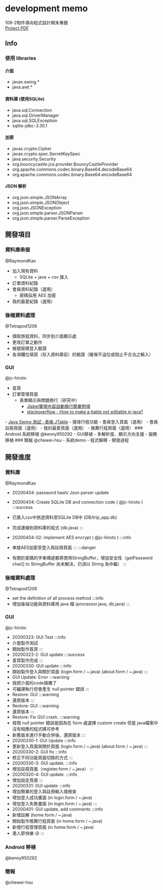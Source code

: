 # development memo  
108-2物件導向程式設計期末專題  
<a href= https://github.com/jc-hiroto/java-2020-final/blob/master/docs/108-2%20OOP%20Final%20Project%20v0309.pdf>Project PDF</a>
## Info
### 使用 libraries
#### 介面
- javax.swing.*
- java.awt.*
#### 資料庫 (使用SQLite)
- java.sql.Connection
- java.sql.DriverManager
- java.sql.SQLException
- sqlite-jdbc-3.30.1
#### 加密
- javax.crypto.Cipher
- javax.crypto.spec.SecretKeySpec
- java.security.Security
- org.bouncycastle.jce.provider.BouncyCastleProvider
- org.apache.commons.codec.binary.Base64.decodeBase64
- org.apache.commons.codec.binary.Base64.encodeBase64

#### JSON 解析
- org.json.simple.JSONArray
- org.json.simple.JSONObject
- org.json.JSONException
- org.json.simple.parser.JSONParser
- org.json.simple.parser.ParseException

## 開發項目
### 資料庫串接  
@RaymondKao
  - 加入現有資料
      - SQLite + java + csv 匯入
  - 訂單資料紀錄
  - 會員資料紀錄（選用）
      - 密碼採用 AES 加密
  - 我的最愛紀錄（選用）
### 後端資料處理  
@Tetrapod1206
  - 擷取旅程資料，同步到介面顯示處
  - 更改訂單之動作
  - 帳號密碼登入驗證
  - 各項欄位填寫（存入資料庫前）的驗證（確保不溢位或阻止不合法之輸入）
### GUI  
@jc-hiroto 
  - 首頁
  - 訂單管理頁面
    - 表單顯示與標題換行（研究中）
        - <a href= https://codertw.com/程式語言/299633>Jlabel實現內容自動換行簡單例項</a>
        - <a href=https://stackoverflow.com/questions/10432385/how-to-make-a-jtable-not-editable-in-java>stackoverflow - How to make a jtable not editable in java?
</a>
        - <a href=http://yhhuang1966.blogspot.com/2014/05/java-swing-jtable.html>Java Swing 測試 : 表格 JTable</a>
  - 搜尋行程功能
  - 會員登入頁面（選用）
  - 會員註冊頁面（選用）
  - 我的最愛頁面（選用）
  - 推薦行程頁面（選用）
### Android 系統移植  
@kenny950292
  - GUI移植
  - 多解析度、顯示方向支援
  - 服務移植
### 簡報  
@chewei-hsu
  - 系統demo
  - 程式解釋
  - 開發過程

## 開發進度

### 資料庫  
@RaymondKao
- 20200404: password hash/ Json parser update

- 20200404: Create SQLite DB and connection code ( @jc-hiroto )
:::success
- 已匯入csv中旅遊資料至SQLite DB中 (DB/trip_app.db)
- 完成連線到資料庫的程式 (db.java)
:::
- 20200404-02: implement AES encrypt ( @jc-hiroto )
:::info
- 串接AES加密至登入與註冊頁面
:::
:::danger
- 有關於密碼的字串傳遞都將使用StringBuffer，增加安全性（getPassword char[] to StringBuffer 尚未解決，仍須以 String 為中繼）
:::

### 後端資料處理  
@Tetrapod1206
- set the definition of all process method
:::info
- 增加後端功能與資料庫用 java 檔 (processor.java, db.java)
:::
### GUI  
@jc-hiroto 
- 20200323: GUI Test
:::info
- 介面製作測試
- 開始製作首頁
:::
- 20200323-2: GUI update
:::success
- 首頁製作完成
:::
- 20200330: GUI update
:::info
- 開始製作登入與關於頁面 (login.form / ~.java) (about.form / ~.java)
:::
- GUI Update: Error
:::warning
- 我把介面的code搞爛了
- 可編譯執行但會產生 null pointer 錯誤
:::
- Restore: GUI
:::warning
- 還原版本
:::
- Restore: GUI
:::warning
- 還原版本
:::
- Restore: Fix GUI crash.
:::warning
- 發現 null pointer 錯誤是因為在 form 處選擇 custom create 但是 java檔案中沒有相應的程式碼可參考
- 新舊版本進行手動合併後，還原版本
:::
- 20200330-1: GUI Update
:::info
- 更新登入頁面與關於頁面 (login.form / ~.java) (about.form / ~.java)
:::
- 20200330-2: GUI fix
:::info
- 修正不同功能頁面切換的方式
:::
- 20200330-3: GUI update.
:::info
- 增加註冊頁面（register.form / ~.java）
:::
- 20200320-4: GUI update.
:::info
- 增加設定頁面
:::
- 20200331: GUI update
:::info
- 增加簡單的登入與註冊輸入值檢查
- 增加登入成功畫面 (in login.form / ~.java)
- 增加登入失敗畫面 (in login.form / ~.java)
:::
- 20200401: GUI update, add comments
:::info
- 新增註解 (home.form / ~.java)
- 開始製作推薦行程頁面 (in home.form / ~.java)
- 新增行程管理頁面 (in home.form / ~.java)
- 愚人節快樂 :stuck_out_tongue_winking_eye: 
:::
### Android 移植  
@kenny950292

### 簡報  
@chewei-hsu
